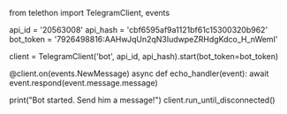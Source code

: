 from telethon import TelegramClient, events

api_id = '20563008'
api_hash = 'cbf6595af9a1121bf61c15300320b962'
bot_token = '7926498816:AAHwJqUn2qN3IudwpeZRHdgKdco_H_nWemI'

client = TelegramClient('bot', api_id, api_hash).start(bot_token=bot_token)

@client.on(events.NewMessage)
async def echo_handler(event):
    await event.respond(event.message.message)

print("Bot started. Send him a message!")
client.run_until_disconnected()
